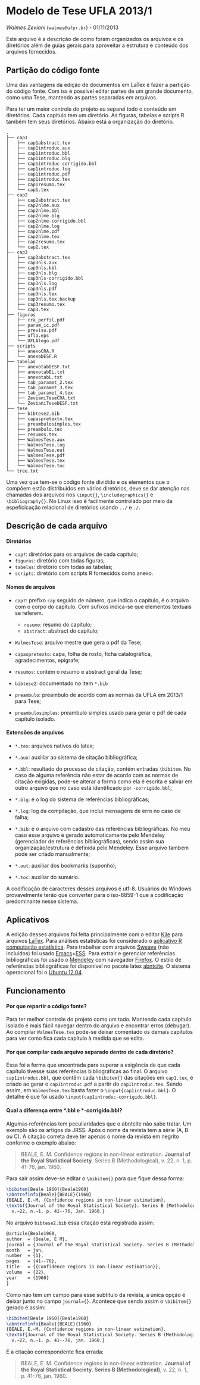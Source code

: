 # Modelo de Tese UFLA 2013/1

*Walmes Zeviani* (`walmes@ufpr.br`) - 01/11/2013

Este arquivo é a descrição de como foram organizados os arquivos e os
diretórios além de guias gerais para aproveitar a estrutura e conteúdo
dos arquivos fornecidos.

## Partição do código fonte

Uma das vantagens da edição de documentos em LaTex é fazer a partição
do código fonte. Com iss é possível editar partes de um grande
documento, como uma Tese, mantendo as partes separadas em arquivos.

Para ter um maior controle do projeto eu separei todo o conteúdo em
diretórios. Cada capítulo tem um diretório. As figuras, tabelas e
scripts R também tem seus diretórios. Abaixo está a organização do
diretório.

```
.
├── cap1
│   ├── cap1abstract.tex
│   ├── cap1introduc.aux
│   ├── cap1introduc.bbl
│   ├── cap1introduc.blg
│   ├── cap1introduc-corrigido.bbl
│   ├── cap1introduc.log
│   ├── cap1introduc.pdf
│   ├── cap1introduc.tex
│   ├── cap1resumo.tex
│   └── cap1.tex
├── cap2
│   ├── cap2abstract.tex
│   ├── cap2nlme.aux
│   ├── cap2nlme.bbl
│   ├── cap2nlme.blg
│   ├── cap2nlme-corrigido.bbl
│   ├── cap2nlme.log
│   ├── cap2nlme.pdf
│   ├── cap2nlme.tex
│   ├── cap2resumo.tex
│   └── cap2.tex
├── cap3
│   ├── cap3abstract.tex
│   ├── cap3nls.aux
│   ├── cap3nls.bbl
│   ├── cap3nls.blg
│   ├── cap3nls-corrigido.bbl
│   ├── cap3nls.log
│   ├── cap3nls.pdf
│   ├── cap3nls.tex
│   ├── cap3nls.tex.backup
│   ├── cap3resumo.tex
│   └── cap3.tex
├── figuras
│   ├── cra_perfil.pdf
│   ├── param_ic.pdf
│   ├── previsu.pdf
│   ├── ufla.eps
│   └── UFLAlogo.pdf
├── scripts
│   ├── anexoCRA.R
│   └── anexoDESF.R
├── tabelas
│   ├── anexotabDESF.txt
│   ├── anexotabEL.txt
│   ├── anexotabL.txt
│   ├── tab_paramet_2.tex
│   ├── tab_paramet_3.tex
│   ├── tab_paramet_4.tex
│   ├── ZevianiTeseCRA.txt
│   └── ZevianiTeseDESF.txt
├── tese
│   ├── bibtese2.bib
│   ├── capaspretexto.tex
│   ├── preambulosimples.tex
│   ├── preambulo.tex
│   ├── resumos.tex
│   ├── WalmesTese.aux
│   ├── WalmesTese.log
│   ├── WalmesTese.out
│   ├── WalmesTese.pdf
│   ├── WalmesTese.tex
│   └── WalmesTese.toc
└── tree.txt

```

Uma vez que tem-se o código fonte dividido e os elementos que o
compõem estão distribuídos em vários diretórios, deve se dar atenção
nas chamadas dos arquivos nos `\input{}`, `\includegraphics{}` e
`\bibliography{}`. No Linux isso é facilmente controlado por meio da
espeficicação relacional de diretórios usando `../` e `./`.

## Descrição de cada arquivo

#### Diretórios
* `cap?`: diretórios para os arquivos de cada capítulo;
* `figuras`: diretório com todas figuras;
* `tabelas`: diretório com todas as tabelas;
* `scripts`: diretório com scripts R fornecidos como anexo.

#### Nomes de arquivos

* `cap?`: prefixo `cap` seguido de número, que indica o capítulo, é o
    arquivo com o corpo do capítulo. Com sufixos indica-se que
    elementos textuais se referem.

    * `resumo`: resumo do capitulo;
    * `abstract`: abstract do capítulo;

* `WalmesTese`: arquivo mestre que gera o pdf da Tese;

* `capaspretexto`: capa, folha de rosto, ficha catalográfica,
    agradecimentos, epigrafe;

* `resumos`: contém o resumo e abstract geral da Tese;

* `bibtese2`: documentado no item `*.bib`

* `preambulo`: preambulo de acordo com as normas da UFLA em 2013/1
    para Tese;

* `preambulosimples`: preambulo simples usado para gerar o pdf de cada
    capítulo isolado.

#### Extensões de arquivos

* `*.tex`: arquivos nativos do latex;

* `*.aux`: auxiliar ao sistema de citação bibliográfica;

* `*.bbl`: resultado do processo de citação, contém entradas
  `\bibitem`. No caso de alguma referência não estar de acordo com as
  normas de citação exigidas, pode-se alterar a forma como ela é
  escrita e salvar em outro arquivo que no caso está identificado por
  `-corrigido.bbl`;

* `*.blg`: é o log do sistema de referências bibliográficas;

* `*.log`: log da compilação, que inclui mensagens de erro no caso de
  falha;

* `*.bib`: é o arquivo com cadastro das referências bibliográficas. No
  meu caso esse arquivo é gerado automaticamente pelo Mendeley
  (gerenciador de referências bibliográficas), sendo assim sua
  organização/estrutura é definida pelo Mendeley. Esse arquivo também
  pode ser criado manualmente;

* `*.out`: auxiliar dos bookmarks (suponho);

* `*.toc`: auxiliar do sumário.

A codificação de caracteres desses arquivos é utf-8. Usuários do
Windows provavelmente terão que converter para o iso-8859-1 que a
codificação predominante nesse sistema.

## Aplicativos

A edição desses arquivos foi feita principalmente com o editor
[Kile](http://kile.sourceforge.net/) para arquivos
[LaTex](http://www.latex-project.org/). Para análises estatísticas foi
considerado o [aplicativo R computação
estatística](http://cran.r-project.org/). Para trabalhar com arquivos
[Sweave](http://www.stat.uni-muenchen.de/~leisch/Sweave/) (não
incluídos) foi usado
[Emacs](http://vgoulet.act.ulaval.ca/en/emacs/)+[ESS](http://ess.r-project.org/). Para
extrair e gerenciar referências bibliográficas foi usado o
[Mendeley](http://www.mendeley.com/) com navegador
[Firefox](http://www.mozilla.org/pt-BR/firefox/new/). O estilo de
referências bibliográficas foi disponível no pacote latex
[abntcite](http://code.google.com/p/abntex2/). O sistema operacional
foi o [Ubuntu 12.04](http://releases.ubuntu.com/precise/).

## Funcionamento

#### Por que repartir o código fonte?

Para ter melhor controle do projeto como um todo. Mantendo cada
capítulo isolado é mais fácil navegar dentro do arquivo e encontrar
erros (debugar). Ao compilar `WalmesTese.tex` pode-se deixar comentado
os demais capítulos para ver como fica cada capítulo à medida que se
edita.

#### Por que compilar cada arquivo separado dentro de cada diretório?

Essa foi a forma que encontrada para superar a exigência de que cada
capítulo tivesse suas referências bibliográficas ao final. O arquivo
`cap1introduc.bbl`, que contêm cada `\bibitem{}` das citações em
`cap1.tex`, é criado ao gerar o `cap1introduc.pdf` a partir do
`cap1introduc.tex`. Sendo assim, em `WalmesTese.tex` basta fazer o
`\input{cap1introduc.bbl}`. O detalhe é que foi usado
`\input{cap1introduc-corrigido.bbl}`.

#### Qual a diferença entre *.bbl e *-corrigido.bbl?

Algumas referências tem peculiaridades que o abntcite não sabe
tratar. Um exemplo são os artigos da JRSS. Após o nome da revista tem
a série (A, B ou C). A citação correta deve ter apenas o nome da
revista em negrito conforme o exemplo abaixo:

> BEALE, E. M. Confidence regions in non-linear estimation.  **Journal
  of the Royal Statistical Society**. Series B (Methodological),
  v. 22, n. 1, p. 41-76, jan. 1960.

Para sair assim deve-se editar o `\bibitem{}` para que fique dessa forma:

```latex
\bibitem[Beale 1960]{Beale1960}
\abntrefinfo{Beale}{BEALE}{1960}
{BEALE, E.~M. {Confidence regions in non-linear estimation}.
\textbf{Journal of the Royal Statistical Society}. Series B (Methodological),
  v.~22, n.~1, p. 41--76, Jan. 1960.}
```

No arquivo `bibtese2.bib` essa citação está registrada assim:

```latex
@article{Beale1960,
author  = {Beale, E M},
journal = {Journal of the Royal Statistical Society. Series B (Methodological)},
month   = jan,
number  = {1},
pages   = {41--76},
title   = {{Confidence regions in non-linear estimation}},
volume  = {22},
year    = {1960}
}
```

Como não tem um campo para esse subtítulo da revista, a única opção é
deixar junto no campo `journal={}`. Acontece que sendo assim o
`\bibitem{}` gerado é assim:

```latex
\bibitem[Beale 1960]{Beale1960}
\abntrefinfo{Beale}{BEALE}{1960}
{BEALE, E.~M. {Confidence regions in non-linear estimation}.
\textbf{Journal of the Royal Statistical Society. Series B (Methodological)},
  v.~22, n.~1, p. 41--76, jan. 1960.}
```

E a citação correspondente fica errada:

> BEALE, E. M. Confidence regions in non-linear estimation.  **Journal
  of the Royal Statistical Society. Series B (Methodological)**,
  v. 22, n. 1, p. 41-76, jan. 1960.

